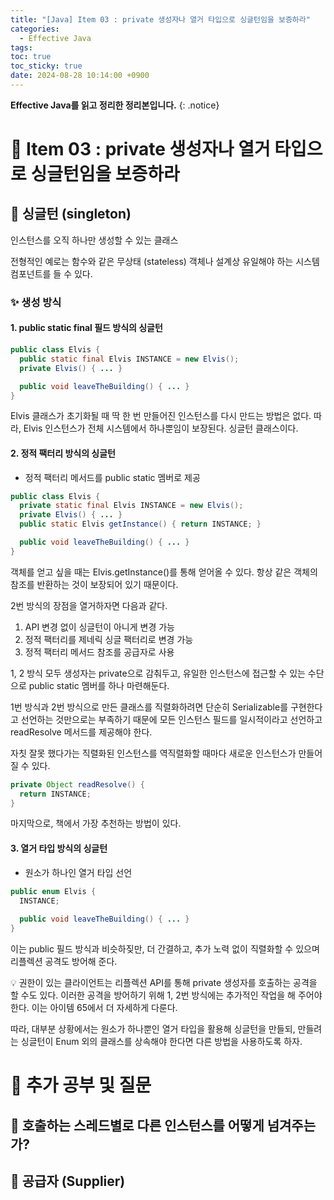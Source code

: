```yaml
---
title: "[Java] Item 03 : private 생성자나 열거 타입으로 싱글턴임을 보증하라"
categories:
  - Effective Java
tags:
toc: true
toc_sticky: true
date: 2024-08-28 10:14:00 +0900
---
```


<strong>Effective Java를 읽고 정리한 정리본입니다.</strong>
{: .notice}

# 📌 Item 03 : private 생성자나 열거 타입으로 싱글턴임을 보증하라


## 🫧 싱글턴 (singleton)

인스턴스를 오직 하나만 생성할 수 있는 클래스

전형적인 예로는 함수와 같은 무상태 (stateless) 객체나 설계상 유일해야 하는 시스템 컴포넌트를 들 수 있다.

### ✨ 생성 방식

#### 1. public static final 필드 방식의 싱글턴

```java
public class Elvis {
  public static final Elvis INSTANCE = new Elvis();
  private Elvis() { ... }

  public void leaveTheBuilding() { ... }
}
```

Elvis 클래스가 초기화될 때 딱 한 번 만들어진 인스턴스를 다시 만드는 방법은 없다. 따라, Elvis 인스턴스가 전체 시스템에서 하나뿐임이 보장된다. 싱글턴 클래스이다.

#### 2. 정적 팩터리 방식의 싱글턴

- 정적 팩터리 메서드를 public static 멤버로 제공

```java
public class Elvis {
  private static final Elvis INSTANCE = new Elvis();
  private Elvis() { ... }
  public static Elvis getInstance() { return INSTANCE; }

  public void leaveTheBuilding() { ... }
}
```

객체를 얻고 싶을 때는 Elvis.getInstance()를 통해 얻어올 수 있다. 항상 같은 객체의 참조를 반환하는 것이 보장되어 있기 때문이다.

2번 방식의 장점을 열거하자면 다음과 같다.

1. API 변경 없이 싱글턴이 아니게 변경 가능
2. 정적 팩터리를 제네릭 싱글 팩터리로 변경 가능
3. 정적 팩터리 메서드 참조를 공급자로 사용

1, 2 방식 모두 생성자는 private으로 감춰두고, 유일한 인스턴스에 접근할 수 있는 수단으로 public static 멤버를 하나 마련해둔다.

1번 방식과 2번 방식으로 만든 클래스를 직렬화하려면 단순히 Serializable를 구현한다고 선언하는 것만으로는 부족하기 때문에 모든 인스턴스 필드를 일시적이라고 선언하고 readResolve 메서드를 제공해야 한다.

자칫 잘못 했다가는 직렬화된 인스턴스를 역직렬화할 때마다 새로운 인스턴스가 만들어질 수 있다.

```java
private Object readResolve() {
  return INSTANCE;
}
```

마지막으로, 책에서 가장 추천하는 방법이 있다.

#### 3. 열거 타입 방식의 싱글턴

- 원소가 하나인 열거 타입 선언

```java
public enum Elvis {
  INSTANCE;
  
  public void leaveTheBuilding() { ... }
}
```

이는 public 필드 방식과 비슷하짖만, 더 간결하고, 추가 노력 없이 직렬화할 수 있으며 리플렉션 공격도 방어해 준다.

💡 권한이 있는 클라이언트는 리플렉션 API를 통해 private 생성자를 호출하는 공격을 할 수도 있다. 이러한 공격을 방어하기 위해 1, 2번 방식에는 추가적인 작업을 해 주어야 한다. 이는 아이템 65에서 더 자세하게 다룬다.

따라, 대부분 상황에서는 원소가 하나뿐인 열거 타입을 활용해 싱글턴을 만들되, 만들려는 싱글턴이 Enum 외의 클래스를 상속해야 한다면 다른 방법을 사용하도록 하자.


# 📌 추가 공부 및 질문

## 🫧 호출하는 스레드별로 다른 인스턴스를 어떻게 넘겨주는가?

## 🫧 공급자 (Supplier)
